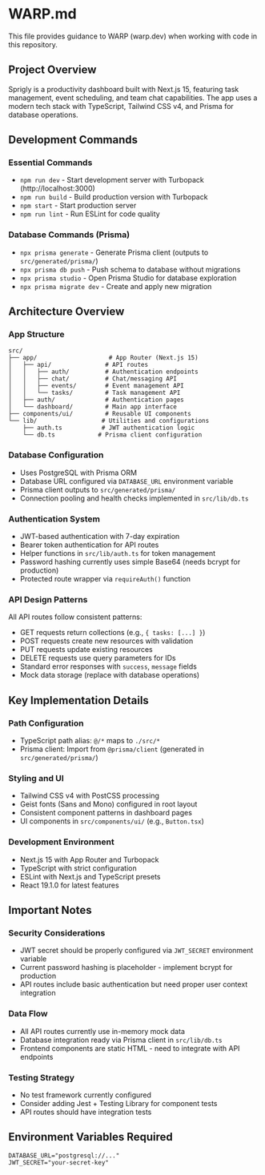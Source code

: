 # WARP.md

This file provides guidance to WARP (warp.dev) when working with code in this repository.

## Project Overview

Sprigly is a productivity dashboard built with Next.js 15, featuring task management, event scheduling, and team chat capabilities. The app uses a modern tech stack with TypeScript, Tailwind CSS v4, and Prisma for database operations.

## Development Commands

### Essential Commands

- `npm run dev` - Start development server with Turbopack (http://localhost:3000)
- `npm run build` - Build production version with Turbopack
- `npm start` - Start production server
- `npm run lint` - Run ESLint for code quality

### Database Commands (Prisma)

- `npx prisma generate` - Generate Prisma client (outputs to `src/generated/prisma/`)
- `npx prisma db push` - Push schema to database without migrations
- `npx prisma studio` - Open Prisma Studio for database exploration
- `npx prisma migrate dev` - Create and apply new migration

## Architecture Overview

### App Structure

```
src/
├── app/                    # App Router (Next.js 15)
│   ├── api/               # API routes
│   │   ├── auth/          # Authentication endpoints
│   │   ├── chat/          # Chat/messaging API
│   │   ├── events/        # Event management API
│   │   └── tasks/         # Task management API
│   ├── auth/              # Authentication pages
│   └── dashboard/         # Main app interface
├── components/ui/         # Reusable UI components
└── lib/                  # Utilities and configurations
    ├── auth.ts           # JWT authentication logic
    └── db.ts            # Prisma client configuration
```

### Database Configuration

- Uses PostgreSQL with Prisma ORM
- Database URL configured via `DATABASE_URL` environment variable
- Prisma client outputs to `src/generated/prisma/`
- Connection pooling and health checks implemented in `src/lib/db.ts`

### Authentication System

- JWT-based authentication with 7-day expiration
- Bearer token authentication for API routes
- Helper functions in `src/lib/auth.ts` for token management
- Password hashing currently uses simple Base64 (needs bcrypt for production)
- Protected route wrapper via `requireAuth()` function

### API Design Patterns

All API routes follow consistent patterns:

- GET requests return collections (e.g., `{ tasks: [...] }`)
- POST requests create new resources with validation
- PUT requests update existing resources
- DELETE requests use query parameters for IDs
- Standard error responses with `success`, `message` fields
- Mock data storage (replace with database operations)

## Key Implementation Details

### Path Configuration

- TypeScript path alias: `@/*` maps to `./src/*`
- Prisma client: Import from `@prisma/client` (generated in `src/generated/prisma/`)

### Styling and UI

- Tailwind CSS v4 with PostCSS processing
- Geist fonts (Sans and Mono) configured in root layout
- Consistent component patterns in dashboard pages
- UI components in `src/components/ui/` (e.g., `Button.tsx`)

### Development Environment

- Next.js 15 with App Router and Turbopack
- TypeScript with strict configuration
- ESLint with Next.js and TypeScript presets
- React 19.1.0 for latest features

## Important Notes

### Security Considerations

- JWT secret should be properly configured via `JWT_SECRET` environment variable
- Current password hashing is placeholder - implement bcrypt for production
- API routes include basic authentication but need proper user context integration

### Data Flow

- All API routes currently use in-memory mock data
- Database integration ready via Prisma client in `src/lib/db.ts`
- Frontend components are static HTML - need to integrate with API endpoints

### Testing Strategy

- No test framework currently configured
- Consider adding Jest + Testing Library for component tests
- API routes should have integration tests

## Environment Variables Required

```
DATABASE_URL="postgresql://..."
JWT_SECRET="your-secret-key"
```
